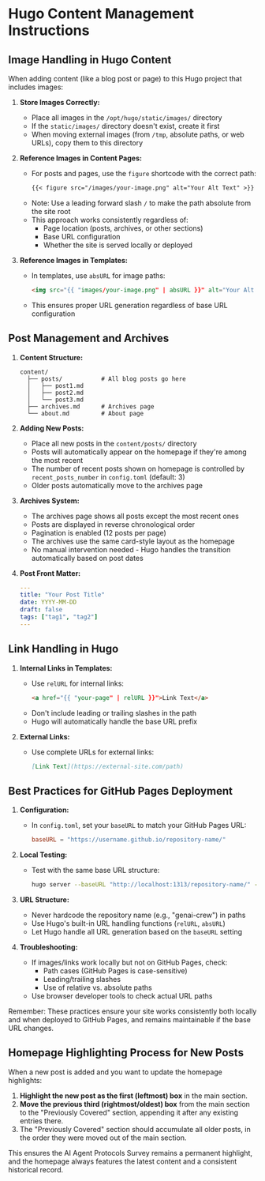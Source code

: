 # Hugo Content Management Instructions

## Image Handling in Hugo Content

When adding content (like a blog post or page) to this Hugo project that includes images:

1. **Store Images Correctly:**
   - Place all images in the `/opt/hugo/static/images/` directory
   - If the `static/images/` directory doesn't exist, create it first
   - When moving external images (from `/tmp`, absolute paths, or web URLs), copy them to this directory

2. **Reference Images in Content Pages:**
   - For posts and pages, use the `figure` shortcode with the correct path:
     ```markdown
     {{< figure src="/images/your-image.png" alt="Your Alt Text" >}}
     ```
   - Note: Use a leading forward slash `/` to make the path absolute from the site root
   - This approach works consistently regardless of:
     - Page location (posts, archives, or other sections)
     - Base URL configuration
     - Whether the site is served locally or deployed

3. **Reference Images in Templates:**
   - In templates, use `absURL` for image paths:
     ```html
     <img src="{{ "images/your-image.png" | absURL }}" alt="Your Alt Text">
     ```
   - This ensures proper URL generation regardless of base URL configuration

## Post Management and Archives

1. **Content Structure:**
   ```
   content/
     ├── posts/           # All blog posts go here
     │   ├── post1.md
     │   ├── post2.md
     │   └── post3.md
     ├── archives.md      # Archives page
     └── about.md         # About page
   ```

2. **Adding New Posts:**
   - Place all new posts in the `content/posts/` directory
   - Posts will automatically appear on the homepage if they're among the most recent
   - The number of recent posts shown on homepage is controlled by `recent_posts_number` in `config.toml` (default: 3)
   - Older posts automatically move to the archives page

3. **Archives System:**
   - The archives page shows all posts except the most recent ones
   - Posts are displayed in reverse chronological order
   - Pagination is enabled (12 posts per page)
   - The archives use the same card-style layout as the homepage
   - No manual intervention needed - Hugo handles the transition automatically based on post dates

4. **Post Front Matter:**
   ```yaml
   ---
   title: "Your Post Title"
   date: YYYY-MM-DD
   draft: false
   tags: ["tag1", "tag2"]
   ---
   ```

## Link Handling in Hugo

1. **Internal Links in Templates:**
   - Use `relURL` for internal links:
     ```html
     <a href="{{ "your-page" | relURL }}">Link Text</a>
     ```
   - Don't include leading or trailing slashes in the path
   - Hugo will automatically handle the base URL prefix

2. **External Links:**
   - Use complete URLs for external links:
     ```markdown
     [Link Text](https://external-site.com/path)
     ```

## Best Practices for GitHub Pages Deployment

1. **Configuration:**
   - In `config.toml`, set your `baseURL` to match your GitHub Pages URL:
     ```toml
     baseURL = "https://username.github.io/repository-name/"
     ```

2. **Local Testing:**
   - Test with the same base URL structure:
     ```bash
     hugo server --baseURL "http://localhost:1313/repository-name/" --appendPort=false
     ```

3. **URL Structure:**
   - Never hardcode the repository name (e.g., "genai-crew") in paths
   - Use Hugo's built-in URL handling functions (`relURL`, `absURL`)
   - Let Hugo handle all URL generation based on the `baseURL` setting

4. **Troubleshooting:**
   - If images/links work locally but not on GitHub Pages, check:
     - Path cases (GitHub Pages is case-sensitive)
     - Leading/trailing slashes
     - Use of relative vs. absolute paths
   - Use browser developer tools to check actual URL paths

Remember: These practices ensure your site works consistently both locally and when deployed to GitHub Pages, and remains maintainable if the base URL changes.

## Homepage Highlighting Process for New Posts

When a new post is added and you want to update the homepage highlights:

1. **Highlight the new post as the first (leftmost) box** in the main section.
2. **Move the previous third (rightmost/oldest) box** from the main section to the "Previously Covered" section, appending it after any existing entries there.
3. The "Previously Covered" section should accumulate all older posts, in the order they were moved out of the main section.

This ensures the AI Agent Protocols Survey remains a permanent highlight, and the homepage always features the latest content and a consistent historical record. 
